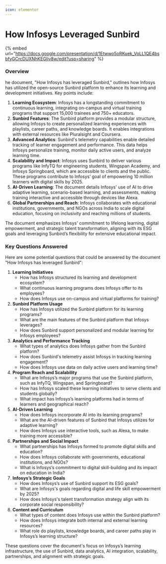 ```yaml
---
icon: elementor
---
```


# How Infosys Leveraged Sunbird

{% embed url="https://docs.google.com/presentation/d/1Etwwo5oRKuek_VoLL1QE4bsbfyGCrcDUXNhKEGIiv8w/edit?usp=sharing" %}

### Overview

he document, "How Infosys has leveraged Sunbird," outlines how Infosys has utilized the open-source Sunbird platform to enhance its learning and development initiatives. Key points include:

1. **Learning Ecosystem**: Infosys has a longstanding commitment to continuous learning, integrating on-campus and virtual training programs that support 15,000 trainees and 750+ educators.
2. **Sunbird Features**: The Sunbird platform provides a modular structure, allowing Infosys to create personalized learning experiences with playlists, career paths, and knowledge boards. It enables integrations with external resources like Pluralsight and Coursera.
3. **Advanced Analytics**: Sunbird's telemetry capabilities enable detailed tracking of learner engagement and performance. This data helps Infosys personalize training, monitor daily active users, and analyze learning time.
4. **Scalability and Impact**: Infosys uses Sunbird to deliver various programs like InfyTQ for engineering students, Wingspan Academy, and Infosys Springboard, which are accessible to clients and the public. These programs contribute to Infosys’ goal of empowering 10 million learners with digital skills by 2025.
5. **AI-Driven Learning**: The document details Infosys' use of AI to drive adaptive learning, scenario-based learning, and assessments, making training interactive and accessible through devices like Alexa.
6. **Global Partnerships and Reach**: Infosys collaborates with educational institutions, governments, and NGOs across India to scale digital education, focusing on inclusivity and reaching millions of students.

The document emphasizes Infosys' commitment to lifelong learning, digital empowerment, and strategic talent transformation, aligning with its ESG goals and leveraging Sunbird’s flexibility for extensive educational impact.

### Key Questions Answered

Here are some potential questions that could be answered by the document "How Infosys has leveraged Sunbird":

1. **Learning Initiatives**
   * How has Infosys structured its learning and development ecosystem?
   * What continuous learning programs does Infosys offer to its employees?
   * How does Infosys use on-campus and virtual platforms for training?
2. **Sunbird Platform Usage**
   * How has Infosys utilized the Sunbird platform for its learning programs?
   * What are the main features of the Sunbird platform that Infosys leverages?
   * How does Sunbird support personalized and modular learning for Infosys employees?
3. **Analytics and Performance Tracking**
   * What types of analytics does Infosys gather from the Sunbird platform?
   * How does Sunbird's telemetry assist Infosys in tracking learning engagement?
   * How does Infosys use data on daily active users and learning time?
4. **Program Reach and Scalability**
   * What are Infosys’s major programs that use the Sunbird platform, such as InfyTQ, Wingspan, and Springboard?
   * How has Infosys scaled these learning initiatives to serve clients and students globally?
   * What impact has Infosys’s learning platforms had in terms of learners and geographical reach?
5. **AI-Driven Learning**
   * How does Infosys incorporate AI into its learning programs?
   * What are the AI-driven features of Sunbird that Infosys utilizes for adaptive learning?
   * How does Infosys use interactive tools, such as Alexa, to make training more accessible?
6. **Partnerships and Social Impact**
   * What partnerships has Infosys formed to promote digital skills and education?
   * How does Infosys collaborate with governments, educational institutions, and NGOs?
   * What is Infosys’s commitment to digital skill-building and its impact on education in India?
7. **Infosys’s Strategic Goals**
   * How does Infosys’s use of Sunbird support its ESG goals?
   * What are Infosys's goals regarding digital and life skill empowerment by 2025?
   * How does Infosys's talent transformation strategy align with its corporate social responsibility?
8. **Content and Curriculum**
   * What types of content does Infosys use within the Sunbird platform?
   * How does Infosys integrate both internal and external learning resources?
   * What role do playlists, knowledge boards, and career paths play in Infosys’s learning structure?

These questions cover the document's focus on Infosys’s learning infrastructure, the use of Sunbird, data analytics, AI integration, scalability, partnerships, and alignment with strategic goals.&#x20;
